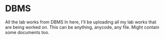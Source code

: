 # DBMS
All the lab works from DBMS
In here, I'll be uploading all my lab works that are being worked on.
This can be anything, anycode, any file.
Might contain some documents too.
